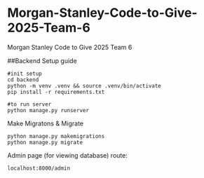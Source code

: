 # Morgan-Stanley-Code-to-Give-2025-Team-6
Morgan Stanley Code to Give 2025 Team 6


##Backend
Setup guide
```
#init setup
cd backend
python -m venv .venv && source .venv/bin/activate
pip install -r requirements.txt

#to run server
python manage.py runserver
```

Make Migratons & Migrate
```
python manage.py makemigrations
python manage.py migrate
```

Admin page (for viewing database) route: 
```
localhost:8000/admin
```

